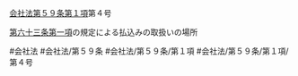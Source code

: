 [会社法第５９条第１項](会社法＿＿＿＿第５９条第１項)第４号

[第六十三条第一項](会社法＿＿＿＿第６３条第１項)の規定による払込みの取扱いの場所


#会社法
#会社法/第５９条
#会社法/第５９条/第１項
#会社法/第５９条/第１項/第４号
